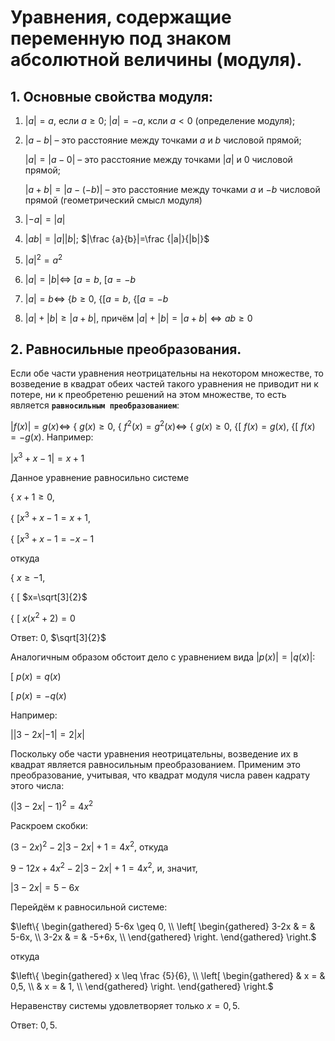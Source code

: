# Уравнения, содержащие переменную под знаком абсолютной величины (модуля).

## 1. Основные свойства модуля:
1. $|a|=a$, если $a \geq 0$; $|a|=-a$, ксли $a<0$ (определение модуля);
2. $|a-b|$ – это расстояние между точками $a$ и $b$ числовой прямой;
   
   $|a|=|a-0|$ – это расстояние между точками $|a|$ и $0$ числовой прямой;

   $|a+b|=|a-(-b)|$ – это расстояние между точками $a$ и $-b$ числовой прямой (геометрический смысл модуля)

3. $|-a|=|a|$
4. $|ab|=|a||b|$; $|\frac {a}{b}|=\frac {|a|}{|b|}$
5. $|a|^2=a^2$
6. $|a|=|b| \Leftrightarrow$  [$a=b$, [$a=-b$
7. $|a|=b \Leftrightarrow$ {$b \geq 0$, {[$a=b$, {[$a=-b$
8. $|a|+|b| \geq |a+b|$, причём $|a|+|b|=|a+b| \Leftrightarrow ab \geq 0$ 

## 2. Равносильные преобразования.

Если обе части уравнения неотрицательны на некотором множестве, то возведение в квадрат обеих частей такого уравнения не приводит ни к потере, ни к преобретеню решений на этом множестве, то есть является **`равносильным преобразованием`**:

$|f(x)|=g(x) \Leftrightarrow$ { $g(x) \geq 0$, { $f^2(x)=g^2(x) \Leftrightarrow$ { $g(x) \geq 0$, {[ $f(x)=g(x)$, {[ $f(x)=-g(x)$. Например:

$|x^3+x-1|=x+1$

Данное уравнение равносильно системе

{ $x+1 \geq 0$,

{ [$x^3+x-1=x+1$,

{ [$x^3+x-1=-x-1$

откуда

{ $x \geq -1$,
    
{ [ $x=\sqrt[3]{2}$

{ [ $x(x^2+2)=0$

Ответ: $0$, $\sqrt[3]{2}$

Аналогичным образом обстоит дело с уравнением вида $|p(x)|=|q(x)|$:

[ $p(x)=q(x)$

[ $p(x)=-q(x)$

Например:

$||3-2x|-1|=2|x|$

Поскольку обе части уравнения неотрицательны, возведение их в квадрат является равносильным преобразованием. Применим это преобразование, учитывая, что квадрат модуля чиcла равен кадрату этого числа:

$(|3-2x|-1)^2=4x^2$

Раскроем скобки:

$(3-2x)^2-2|3-2x|+1=4x^2$, откуда

$9-12x+4x^2-2|3-2x|+1=4x^2$, и, значит,

$|3-2x|=5-6x$

Перейдём к равносильной системе:

$\left\{
  \begin{gathered}
     5-6x \geq 0, \\
    \left[
  \begin{gathered}
     3-2x & = & 5-6x, \\
     3-2x & = & -5+6x, \\
  \end{gathered}
\right.
  \end{gathered}
\right.$

откуда

$\left\{
  \begin{gathered}
     x \leq \frac {5}{6}, \\
    \left[
  \begin{gathered}
     & x = & 0,5, \\
     & x = & 1, \\
  \end{gathered}
\right.
  \end{gathered}
\right.$

Неравенству системы удовлетворяет только $x=0,5$.

Ответ: $0,5$.